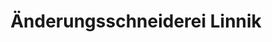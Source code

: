 ---
title: "Änderungsschneiderei Linnik"
url: /nuernberg/aenderungsschneiderei-linnik/
shop: Schneiderei
---
